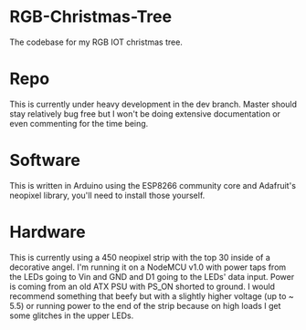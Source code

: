 # RGB-Christmas-Tree
The codebase for my RGB IOT christmas tree.

# Repo
This is currently under heavy development in the dev branch. Master should stay relatively bug free but I won't be doing extensive documentation or even commenting for the time being.

# Software
This is written in Arduino using the ESP8266 community core and Adafruit's neopixel library, you'll need to install those yourself.

# Hardware
This is currently using a 450 neopixel strip with the top 30 inside of a decorative angel. I'm running it on a NodeMCU v1.0 with power taps from the LEDs going to Vin and GND and D1 going to the LEDs' data input. Power is coming from an old ATX PSU with PS_ON shorted to ground. I would recommend something that beefy but with a slightly higher voltage (up to ~ 5.5) or running power to the end of the strip because on high loads I get some glitches in the upper LEDs.
